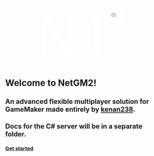 <svg xmlns="http://www.w3.org/2000/svg" width="500" height="200" viewBox="0 0 32 23" fill="none">
<path d="M1.5 19V4.25L10.5 19M10.5 19V11.625M10.5 19H20.5V7.75V4.25M10.5 11.625V4.25H17H20.5M10.5 11.625H14.5M20.5 4.25H24.5" stroke="white" stroke-width="2" stroke-linecap="round" stroke-linejoin="round"/>
<circle cx="27" cy="4.5" r="1" fill="#D9D9D9"/>
<path d="M28 1.5C30.5 3 30.5 6 28 7.5" stroke="white" stroke-width="2" stroke-linecap="round" stroke-linejoin="round"/>
</svg>

# Welcome to NetGM2!
## An advanced flexible multiplayer solution for GameMaker made entirely by [kenan238](https://kenanyazbeck.com).
## Docs for the C# server will be in a separate folder.

### [Get started](start.md)